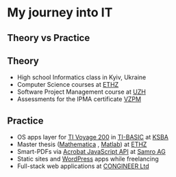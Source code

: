 # My journey into IT <!-- .element: style="text-align: center" -->

## Theory vs Practice <!-- .element: style="text-align: center" -->

<!-- .element: class="fragment" -->

<!-- NEXT-V -->

## Theory

- High school Informatics class in Kyiv, Ukraine <!--
  .element: class="fragment" -->
- Computer Science courses at <!--
  .element: class="fragment"
  --> [ETHZ](https://ethz.ch/en.html) <!--
  .element: target="_blank" -->
- Software Project Management course at <!--
  .element: class="fragment"
  --> [UZH](https://www.uzh.ch/en.html) <!--
  .element: target="_blank" -->
- Assessments for the IPMA certificate <!--
  .element: class="fragment"
  --> [VZPM](https://www.vzpm.ch/en/certification/certification-of-persons/ipma-level-d) <!--
  .element: target="_blank" -->

<!-- NEXT-V -->

## Practice

- OS apps layer for <!--
  .element: class="fragment"
  --> [TI Voyage 200](https://en.wikipedia.org/wiki/TI-92_series#Voyage_200) <!--
  .element: target="_blank" --> in [TI-BASIC](https://en.wikipedia.org/wiki/TI-BASIC) <!--
  .element: target="_blank" --> at [KSBA](https://www.kanti-baden.ch/) <!--
  .element: target="_blank" -->
- Master thesis ([Mathematica](https://www.wolfram.com/mathematica/) <!--
    .element: target="_blank" -->, [Matlab](https://ch.mathworks.com/products/matlab.html)) <!--
    .element: target="_blank" --> at <!--
    .element: class="fragment"
    --> [ETHZ](https://ethz.ch/en.html) <!--
    .element: target="_blank" -->
- Smart-PDFs via <!--
  .element: class="fragment"
  --> [Acrobat JavaScript API](https://opensource.adobe.com/dc-acrobat-sdk-docs/library/jsapiref/index.html) <!--
  .element: target="_blank"
  --> at [Samro AG](https://www.samro.ch/) <!--
  .element: target="_blank" -->
- Static sites and <!--
  .element: class="fragment"
  --> [WordPress](https://wordpress.org/) <!--
  .element: target="_blank" --> apps while freelancing
- Full-stack web applications at <!--
  .element: class="fragment"
  --> [CONGINEER Ltd](https://congineer.com/) <!--
  .element: target="_blank" -->
